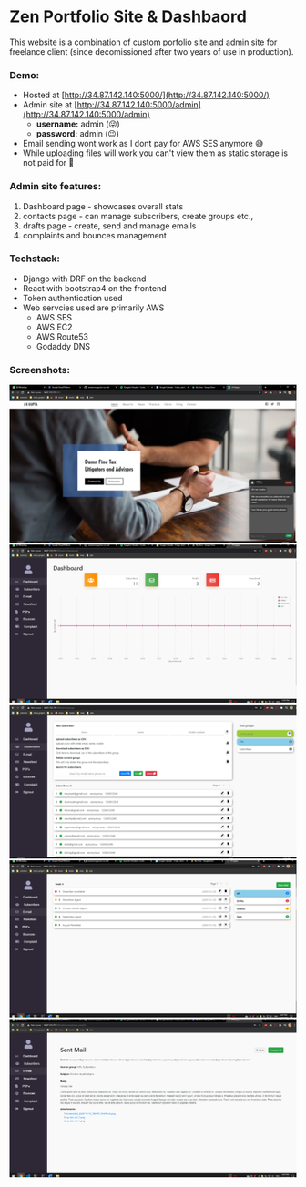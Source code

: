 # Zen Portfolio Site & Dashbaord

This website is a combination of custom porfolio site and admin site for freelance client (since decomissioned after two years of use in production). 


### Demo:

- Hosted at  [http://34.87.142.140:5000/](http://34.87.142.140:5000/)
- Admin site at [http://34.87.142.140:5000/admin](http://34.87.142.140:5000/admin)
    * **username:** admin (😜)
    * **password:** admin (😉)
- Email sending wont work as I dont pay for AWS SES anymore 😅
- While uploading files will work you can't view them as static storage is not paid for 💸



### Admin site features:
1. Dashboard page - showcases overall stats 
1. contacts page - can manage subscribers, create groups etc.,
1. drafts page - create, send and manage emails
1. complaints and bounces management

### Techstack:
- Django with DRF on the backend 
- React with bootstrap4 on the frontend
- Token authentication used
- Web servcies used are primarily AWS
    * AWS SES
    * AWS EC2
    * AWS Route53
    * Godaddy DNS

### Screenshots:
<img src='pics/home.png' width='600'>
<img src='pics/dashboard.png' width='600'>
<img src='pics/contacts.png' width='600'>
<img src='pics/drafts.png' width='600'>
<img src='pics/sent mail.png' width='600'>
